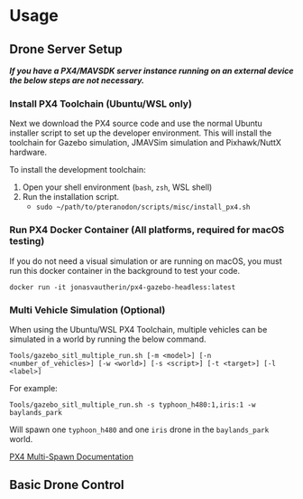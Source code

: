 # Usage
   

## Drone Server Setup

_**If you have a PX4/MAVSDK server instance running on an external device the below steps are not necessary.**_

### Install PX4 Toolchain (Ubuntu/WSL only)

Next we download the PX4 source code and use the normal Ubuntu installer script to set up the developer environment. This will install the toolchain for Gazebo simulation, JMAVSim simulation and Pixhawk/NuttX hardware.

To install the development toolchain:
1. Open your shell environment (`bash`, `zsh`, WSL shell)
2. Run the installation script.
   * `sudo ~/path/to/pteranodon/scripts/misc/install_px4.sh`

### Run PX4 Docker Container (All platforms, required for macOS testing)

If you do not need a visual simulation or are running on macOS, you must run this docker container in the background to test your code.

`docker run -it jonasvautherin/px4-gazebo-headless:latest`


### Multi Vehicle Simulation (Optional)

When using the Ubuntu/WSL PX4 Toolchain, multiple vehicles can be simulated in a world by running the below command.

`Tools/gazebo_sitl_multiple_run.sh [-m <model>] [-n <number_of_vehicles>] [-w <world>] [-s <script>] [-t <target>] [-l <label>]`

For example:

`Tools/gazebo_sitl_multiple_run.sh -s typhoon_h480:1,iris:1 -w baylands_park`

Will spawn one `typhoon_h480` and one `iris` drone in the `baylands_park` world. 

[PX4 Multi-Spawn Documentation](http://docs.px4.io/main/en/simulation/multi_vehicle_simulation_gazebo.html)

## Basic Drone Control

